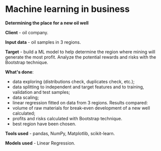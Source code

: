 # Machine learning in business

__Determining the place for a new oil well__

__Client__ - oil company.

__Input data__ - oil samples in 3 regions.

__Target__ - build a ML model to help determine the region where mining will generate the most profit. Analyze the potential rewards and risks with the Bootstrap technique.

__What's done__:
- data exploring (distributions check, duplicates check, etc.);
- data splitting to independent and target features and to training, validation and test samples;
- data scaling;
- linear regression fitted on data from 3 regions. Results compared:
- volume of raw materials for break-even development of a new well calculated;
- profits and risks calculated with Bootstrap technique.
- best region have been chosen.

__Tools used__ - pandas, NumPy, Matplotlib, scikit-learn.

__Models used__ - Linear Regression.